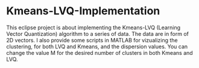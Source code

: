 # Kmeans-LVQ-Implementation
This eclipse project is about implementing the Kmeans-LVQ (Learning Vector Quantization) algorithm to a series of data. The data are in form of 2D vectors.
I also provide some scripts in MATLAB for vizualizing the clustering, for both LVQ and Kmeans, and the dispersion values.
You can change the value M for the desired number of clusters in both Kmeans and LVQ.
